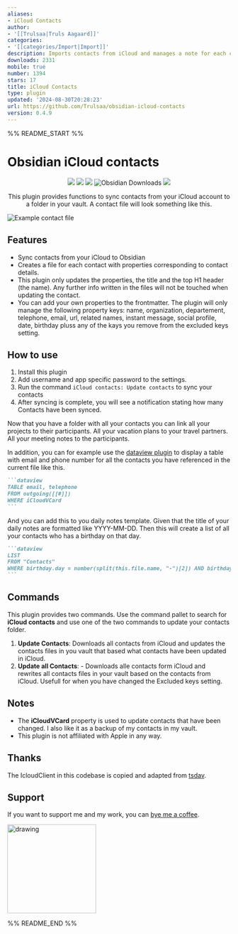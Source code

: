 ```yaml
---
aliases:
- iCloud Contacts
author:
- '[[Trulsaa|Truls Aagaard]]'
categories:
- '[[categories/Import|Import]]'
description: Imports contacts from iCloud and manages a note for each contact.
downloads: 2331
mobile: true
number: 1394
stars: 17
title: iCloud Contacts
type: plugin
updated: '2024-08-30T20:28:23'
url: https://github.com/Trulsaa/obsidian-icloud-contacts
version: 0.4.9
---
```


%% README_START %%

# Obsidian iCloud contacts

<p align="center">
	<img src="https://img.shields.io/github/manifest-json/v/Trulsaa/obsidian-icloud-contacts?color=blue">
    <img src="https://img.shields.io/github/release-date/Trulsaa/obsidian-icloud-contacts">
	<img src="https://img.shields.io/github/license/Trulsaa/obsidian-icloud-contacts">
	<img src="https://img.shields.io/badge/dynamic/json?logo=obsidian&color=%238a5cf5&label=downloads&query=%24%5B%22icloud-contacts%22%5D.downloads&url=https%3A%2F%2Fraw.githubusercontent.com%2Fobsidianmd%2Fobsidian-releases%2Fmaster%2Fcommunity-plugin-stats.json" alt="Obsidian Downloads">
	<img src="https://img.shields.io/github/issues/Trulsaa/obsidian-icloud-contacts">
</p>

<p align="center">
This plugin provides functions to sync contacts from your iCloud account to a folder in your vault. A contact file will look something like this.
</p>

![Example contact file](https://raw.githubusercontent.com/Trulsaa/obsidian-icloud-contacts/HEAD/images/example_contact_file.png)

## Features

-   Sync contacts from your iCloud to Obsidian
-   Creates a file for each contact with properties corresponding to contact details.
-   This plugin only updates the properties, the title and the top H1 header (the name). Any further info written in the files will not be touched when updating the contact.
-   You can add your own properties to the frontmatter. The plugin will only manage the following property keys: name, organization, departement, telephone, email, url, related names, instant message, social profile, date, birthday pluss any of the kays you remove from the excluded keys setting.

## How to use

1. Install this plugin
2. Add username and app specific password to the settings.
3. Run the command `iCloud contacts: Update contacts` to sync your contacts
4. After syncing is complete, you will see a notification stating how many Contacts have been synced.

Now that you have a folder with all your contacts you can link all your projects to their participants. All your vacation plans to your travel partners. All your meeting notes to the participants.

In addition, you can for example use the [dataview plugin](https://blacksmithgu.github.io/obsidian-dataview/) to display a table with email and phone number for all the contacts you have referenced in the current file like this.

````markdown
```dataview
TABLE email, telephone
FROM outgoing([[#]])
WHERE iCloudVCard
```
````

And you can add this to you daily notes template. Given that the title of your daily notes are formatted like YYYY-MM-DD. Then this will create a list of all your contacts who has a birthday on that day.

````markdown
```dataview
LIST
FROM "Contacts"
WHERE birthday.day = number(split(this.file.name, "-")[2]) AND birthday.month = number(split(this.file.name, "-")[1])
```
````

## Commands

This plugin provides two commands. Use the command pallet to search for **iCloud contacts** and use one of the two commands to update your contacts folder.

1. **Update Contacts**: Downloads all contacts from iCloud and updates the contacts files in you vault that based what contacts have been updated in iCloud.
2. **Update all Contacts**: - Downloads alle contacts form iCloud and rewrites all contacts files in your vault based on the contacts from iCloud. Usefull for when you have changed the Excluded keys setting.

## Notes

-   The **iCloudVCard** property is used to update contacts that have been changed. I also like it as a backup of my contacts in my vault.
-   This plugin is not affiliated with Apple in any way.

## Thanks

The IcloudClient in this codebase is copied and adapted from [tsdav](https://github.com/natelindev/tsdav).

## Support

If you want to support me and my work, you can [bye me a coffee](https://www.buymeacoffee.com/truls).

<img src="https://raw.githubusercontent.com/Trulsaa/obsidian-icloud-contacts/HEAD/images/bmc_qr.png" alt="drawing" width="200"/>


%% README_END %%